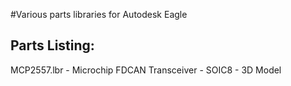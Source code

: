 #Various parts libraries for Autodesk Eagle
## Parts Listing:
MCP2557.lbr - Microchip FDCAN Transceiver - SOIC8 - 3D Model 

